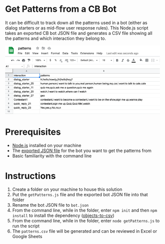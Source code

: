 # Get Patterns from a CB Bot

It can be difficult to track down all the patterns used in a bot (either as dialog starters or as mid-flow user response rules). This Node.js script takes an exported CB bot JSON file and generates a CSV file showing all the patterns and which interaction they belong to.

![patterns-sheet](./readme-images/patterns-sheet.png?raw=true)

# Prerequisites

- [Node.js](https://nodejs.org/en/) installed on your machine
- The [exported JSON file](https://developers.liveperson.com/conversation-builder-bots-bot-basics.html#export-a-bot) for the bot you want to get the patterns from
- Basic familiarity with the command line

# Instructions

1. Create a folder on your machine to house this solution
2. Put the `getPatterns.js` file and the exported bot JSON file into that folder
3. Rename the bot JSON file to `bot.json`
4. From the command line, while in the folder, enter `npm init` and then `npm install` to install the dependency ([objects-to-csv](https://www.npmjs.com/package/objects-to-csv))
5. From the command line, while in the folder, enter `node getPatterns.js` to run the script
6. The `patterns.csv` file will be generated and can be reviewed in Excel or Google Sheets